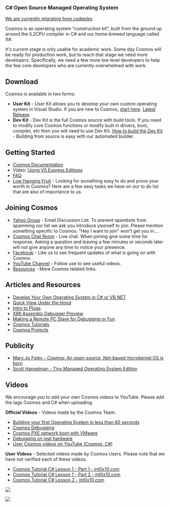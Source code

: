 ### C# Open Source Managed Operating System

[We are currently migrating from codeplex](http://cosmos.codeplex.com/)

Cosmos is an operating system "construction kit", built from the ground up around the IL2CPU compiler in C# and our home-brewed language called X#.

It's current stage is only usable for academic work. Some day Cosmos will be ready for production work, but to reach that stage we need more developers. Specifically, we need a few more low level developers to help the few core developers who are currently overwhelmed with work.


Download
---------

Cosmos is available in two forms:
* **User Kit** - User Kit allows you to develop your own custom operating system in Visual Studio. 
  If you are new to Cosmos, [start here](https://github.com/CosmosOS/Cosmos/wiki). [Latest Release](https://github.com/CosmosOS/Cosmos/releases/latest)
* **Dev Kit** - Dev Kit is the full Cosmos source with build tools. 
  If you need to modify core Cosmos functions or modify built in drivers, boot, compiler, etc then you will need to use Dev Kit.
  [How to build the Dev Kit](https://github.com/CosmosOS/Cosmos/wiki/Devkit) - Building from source is easy with our automated builder.


Getting Started
---------

* [Cosmos Documentation](https://github.com/CosmosOS/Cosmos/wiki)
* Video: [Using VS Express Editions](https://www.youtube.com/watch?v=NNl8S2xOtdo)
* [FAQ](https://github.com/CosmosOS/Cosmos/wiki/FAQ)
* [Low Hanging Fruit](https://github.com/CosmosOS/Cosmos/issues?q=is%3Aopen+is%3Aissue+label%3Acomplexity_low) - Looking for something easy to do and prove your worth in Cosmos? Here are a few easy tasks we have on our to do list that are also of importance to us.


Joining Cosmos
---------

* [Yahoo Group](https://tech.groups.yahoo.com/group/Cosmos-Dev) - Email Discussion List. To prevent spambots from spamming our list we ask you introduce yourself to join. Please mention something specific to Cosmos. "Hey I want to join" won't get you in....
* [Cosmos Chat Room](http://cosmos.codeplex.com/wikipage?title=Cosmos%20Chat%20Room&referringTitle=Home) - Live chat. When joining give some time for response. Asking a question and leaving a few minutes or seconds later will not give anyone any time to notice your presence.
* [Facebook](http://www.facebook.com/pages/Cosmos-Operating-System/10235842745) - Like us to see frequent updates of what is going on with Cosmos.
* [YouTube Channel](https://www.youtube.com/channel/UCsSKtqjfpSR0B3Ov4cBIarQ/) - Follow use to see useful videos.
* [Resources](https://github.com/CosmosOS/Cosmos/wiki/Resources.md) - More Cosmos related links.


Articles and Resources
---------

* [Develop Your Own Operating System in C# or VB.NET](http://www.codeproject.com/KB/cs/CosmosMS5.aspx)
* [Quick View Under the Hood](http://www.codeproject.com/KB/cs/CosmosUnderHood.aspx)
* [Intro to Plugs](http://www.codeproject.com/KB/cs/CosmosPlugs.aspx)
* [X86 Assembly Debugger Preview](http://www.codeproject.com/KB/cs/CosmosAsmDebuggerPreview.aspx)
* [Making a Remote PC Slave for Debugging or Fun](http://www.codeproject.com/Articles/413942/Making-a-Remote-PC-Slave-for-Debugging-or-Fun)
* [Cosmos Tutorials](http://www.thedevforum.com/forum-28.html)
* [Cosmos Projects](http://cosmos.codeplex.com/wikipage?title=Cosmos%20Projects&referringTitle=Home)


Publicity
---------

* [Mary Jo Foley - Cosmos: An open-source .Net-based microkernel OS is born](http://www.zdnet.com/blog/microsoft/cosmos-an-open-source-net-based-microkernel-os-is-born/1162)
* [Scott Hanselman - Tiny Managed Operating System Edition](http://www.hanselman.com/blog/TheWeeklySourceCode15TinyManagedOperatingSystemEdition.aspx)


Videos
---------

We encourage you to add your own Cosmos videos to YouTube. Please add the tags Cosmos and C# when uploading.

**Official Videos** - Videos made by the Cosmos Team.

* [Building your first Operating System in less than 60 seconds](http://www.youtube.com/watch?v=k5UPuPCY-5U)
* [Cosmos Debugging](http://www.youtube.com/watch?v=oInLSZia4pQ)
* [Cosmos PXE network boot with VMware](http://www.youtube.com/watch?v=kXwlg-NN8NI)
* [Debugging on real hardware](http://www.youtube.com/watch?v=d_1Bup3TR_M)
* [User Cosmos videos on YouTube (Cosmos, C#)](http://www.youtube.com/results?search_query=cosmos+c%23)

**User Videos** - Selected videos made by Cosmos Users. Please note that we have not verified each of these videos.

* [Cosmos Tutorial C# Lesson 1 - Part 1 - int0x10.com](https://www.youtube.com/watch?v=oKW3BrclAUY)
* [Cosmos Tutorial C# Lesson 1 - Part 2 - int0x10.com](https://www.youtube.com/watch?v=V_Bxq0aGs_A)
* [Cosmos Tutorial C# Lesson 2 - int0x10.com](https://www.youtube.com/watch?v=5Wzp1bGr8o0)


![](http://download-codeplex.sec.s-msft.com/Download?ProjectName=Cosmos&DownloadId=775267)

![](http://download-codeplex.sec.s-msft.com/Download?ProjectName=Cosmos&DownloadId=775266)
